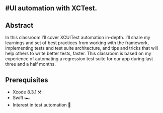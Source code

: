 #UI automation with XCTest.
---
## Abstract
In this classroom I’ll cover XCUITest automation in-depth. I’ll share my learnings and set of
best practices from working with the framework, implementing tests and test suite architecture,
and tips and tricks that will help others to write better tests, faster. This classroom is based on
my experience of automating a regression test suite for our app during last three and a half months.

## Prerequisites
* Xcode 8.3.1 ⚒
* Swift 🏎
* Interest in test automation 🤖

